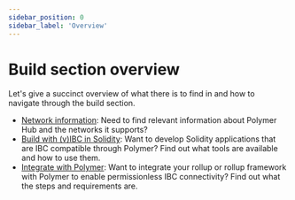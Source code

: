 ```yaml
---
sidebar_position: 0
sidebar_label: 'Overview'
---
```


# Build section overview

Let's give a succinct overview of what there is to find in and how to navigate through the build section.

<!-- Let's clean this up and make it a series of cards that are clickable @Michael -->

- [Network information](supp-networks.mdx): Need to find relevant information about Polymer Hub and the networks it supports?
- [Build with (v)IBC in Solidity](./ibc-solidity/): Want to develop Solidity applications that are IBC compatible through Polymer? Find out what tools are available and how to use them.
- [Integrate with Polymer](./integration): Want to integrate your rollup or rollup framework with Polymer to enable permissionless IBC connectivity? Find out what the steps and requirements are.



